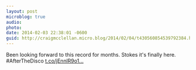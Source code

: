 ```yaml
---
layout: post
microblog: true
audio: 
photo: 
date: 2014-02-03 22:38:01 -0600
guid: http://craigmcclellan.micro.blog/2014/02/04/t430560854539792384.html
---
```

Been looking forward to this record for months. Stokes it's finally here. #AfterTheDisco [t.co/jEnnlR9o1...](http://t.co/jEnnlR9o1V)
